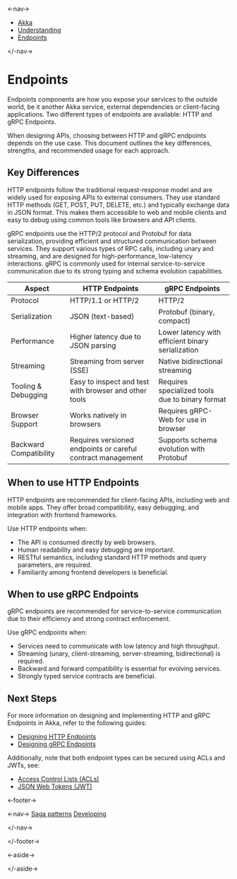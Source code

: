 

<-nav->

- [  Akka](../index.html)
- [  Understanding](index.html)
- [  Endpoints](grpc-vs-http-endpoints.html)



</-nav->



# Endpoints

Endpoints components are how you expose your services to the outside world, be it another Akka service, external dependencies or client-facing applications. Two different types of endpoints are available: HTTP and gRPC Endpoints.

When designing APIs, choosing between HTTP and gRPC endpoints depends on the use case. This document outlines the key differences, strengths, and recommended usage for each approach.

## [](about:blank#_key_differences) Key Differences

HTTP endpoints follow the traditional request-response model and are widely used for exposing APIs to external consumers. They use standard HTTP methods (GET, POST, PUT, DELETE, etc.) and typically exchange data in JSON format. This makes them accessible to web and mobile clients and easy to debug using common tools like browsers and API clients.

gRPC endpoints use the HTTP/2 protocol and Protobuf for data serialization, providing efficient and structured communication between services. They support various types of RPC calls, including unary and streaming, and are designed for high-performance, low-latency interactions. gRPC is commonly used for internal service-to-service communication due to its strong typing and schema evolution capabilities.

| Aspect | HTTP Endpoints | gRPC Endpoints |
| --- | --- | --- |
| Protocol | HTTP/1.1 or HTTP/2 | HTTP/2 |
| Serialization | JSON (text-based) | Protobuf (binary, compact) |
| Performance | Higher latency due to JSON parsing | Lower latency with efficient binary serialization |
| Streaming | Streaming from server (SSE) | Native bidirectional streaming |
| Tooling & Debugging | Easy to inspect and test with browser and other tools | Requires specialized tools due to binary format |
| Browser Support | Works natively in browsers | Requires gRPC-Web for use in browser |
| Backward Compatibility | Requires versioned endpoints or careful contract management | Supports schema evolution with Protobuf |

## [](about:blank#_when_to_use_http_endpoints) When to use HTTP Endpoints

HTTP endpoints are recommended for client-facing APIs, including web and mobile apps. They offer broad compatibility, easy debugging, and integration with frontend frameworks.

Use HTTP endpoints when:

- The API is consumed directly by web browsers.
- Human readability and easy debugging are important.
- RESTful semantics, including standard HTTP methods and query parameters, are required.
- Familiarity among frontend developers is beneficial.

## [](about:blank#_when_to_use_grpc_endpoints) When to use gRPC Endpoints

gRPC endpoints are recommended for service-to-service communication due to their efficiency and strong contract enforcement.

Use gRPC endpoints when:

- Services need to communicate with low latency and high throughput.
- Streaming (unary, client-streaming, server-streaming, bidirectional) is required.
- Backward and forward compatibility is essential for evolving services.
- Strongly typed service contracts are beneficial.

## [](about:blank#_next_steps) Next Steps

For more information on designing and implementing HTTP and gRPC Endpoints in Akka, refer to the following guides:

- [  Designing HTTP Endpoints](../java/http-endpoints.html)
- [  Designing gRPC Endpoints](../java/grpc-endpoints.html)

Additionally, note that both endpoint types can be secured using ACLs and JWTs, see:

- [  Access Control Lists (ACLs)](../java/access-control.html)
- [  JSON Web Tokens (JWT)](../java/auth-with-jwts.html)



<-footer->


<-nav->
[Saga patterns](saga-patterns.html) [Developing](../java/index.html)

</-nav->


</-footer->


<-aside->


</-aside->
